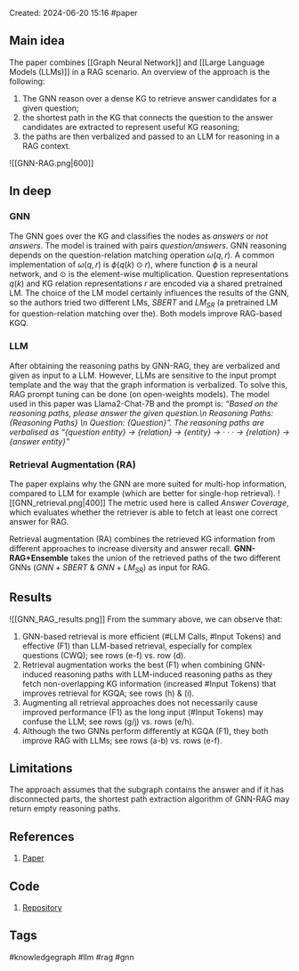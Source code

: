 Created: 2024-06-20 15:16
#paper
## Main idea
The paper combines [[Graph Neural Network]] and [[Large Language Models (LLMs)]] in a RAG scenario.
An overview of the approach is the following:
1) The GNN reason over a dense KG to retrieve answer candidates for a given question; 
2) the shortest path in the KG that connects the question to the answer candidates are extracted to represent useful KG reasoning;
3) the paths are then verbalized and passed to an LLM for reasoning in a RAG context.

![[GNN-RAG.png|600]]
## In deep

### GNN
The GNN goes over the KG and classifies the nodes as *answers* or *not answers*. The model is trained with pairs *question/answers*.
GNN reasoning depends on the question-relation matching operation $\omega(q, r)$. A common implementation of $\omega(q, r)$ is $\phi(q (k) \odot r)$, where function $\phi$ is a neural network, and $\odot$ is the element-wise multiplication. Question representations $q(k)$ and KG relation representations $r$ are encoded via a shared pretrained LM.
The choice of the LM model certainly influences the results of the GNN, so the authors tried two different LMs, *SBERT* and $LM_{SR}$ (a pretrained LM for question-relation matching over the). Both models improve RAG-based KGQ.

### LLM
After obtaining the reasoning paths by GNN-RAG, they are verbalized and given as input to a LLM. However, LLMs are sensitive to the input prompt template and the way that the graph information is verbalized. To solve this, RAG prompt tuning can be done (on open-weights models). The model used in this paper was Llama2-Chat-7B and the prompt is: *“Based on the reasoning paths, please answer the given question.\n Reasoning Paths: {Reasoning Paths} \n Question: {Question}”. The reasoning paths are verbalised as “{question entity} → {relation} → {entity} → · · · → {relation} → {answer entity}"*

### Retrieval Augmentation (RA)
The paper explains why the GNN are more suited for multi-hop information, compared to LLM for example (which are better for single-hop retrieval).
![[GNN_retrieval.png|400]]
The metric used here is called *Answer Coverage*, which evaluates whether the retriever is able to fetch at least one correct answer for RAG.

Retrieval augmentation (RA) combines the retrieved KG information from different approaches to increase diversity and answer recall. **GNN-RAG+Ensemble** takes the union of the retrieved paths of the two different GNNs ($GNN+SBERT$ & $GNN+LM_{SR}$) as input for RAG.

## Results

![[GNN_RAG_results.png]]
From the summary above, we can observe that:
1. GNN-based retrieval is more efficient (#LLM Calls, \#Input Tokens) and effective (F1) than LLM-based retrieval, especially for complex questions (CWQ); see rows (e-f) vs. row (d). 
2. Retrieval augmentation works the best (F1) when combining GNN-induced reasoning paths with LLM-induced reasoning paths as they fetch non-overlapping KG information (increased \#Input Tokens) that improves retrieval for KGQA; see rows (h) & (i). 
3. Augmenting all retrieval approaches does not necessarily cause improved performance (F1) as the long input (#Input Tokens) may confuse the LLM; see rows (g/j) vs. rows (e/h). 
4. Although the two GNNs perform differently at KGQA (F1), they both improve RAG with LLMs; see rows (a-b) vs. rows (e-f).

## Limitations
The approach assumes that the subgraph contains the answer and if it has disconnected parts, the shortest path extraction algorithm of GNN-RAG may return empty reasoning paths.

## References
1. [Paper](https://arxiv.org/pdf/2405.20139)

## Code
1. [Repository](https://github.com/cmavro/GNN-RAG)

## Tags
#knowledgegraph #llm #rag #gnn 
